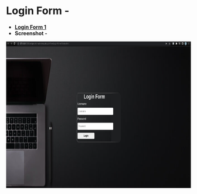 # Login Form -
* <a href="https://github.com/dev-kumaresan/widgets-for-web-design/tree/main/Login-Form/Login-Form-1"><b>Login Form 1</b></a><br>
* <b>Screenshot -</b>
<img src="https://github.com/dev-kumaresan/widgets-for-web-design/blob/main/Login-Form/screenshots/Login-Form-1-ss.png" height="400" width="800">
